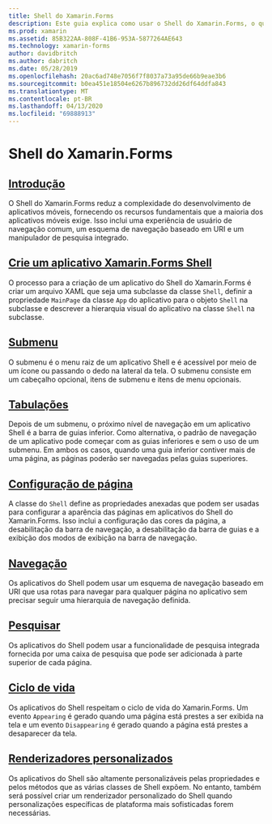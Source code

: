 ```yaml
---
title: Shell do Xamarin.Forms
description: Este guia explica como usar o Shell do Xamarin.Forms, o que reduz a complexidade dos aplicativos Xamarin.Forms fornecendo os recursos fundamentais que a maioria dos aplicativos exige.
ms.prod: xamarin
ms.assetid: 85B322AA-808F-41B6-953A-5877264AE643
ms.technology: xamarin-forms
author: davidbritch
ms.author: dabritch
ms.date: 05/28/2019
ms.openlocfilehash: 20ac6ad748e7056f7f8037a73a95de66b9eae3b6
ms.sourcegitcommit: b0ea451e18504e6267b896732dd26df64ddfa843
ms.translationtype: MT
ms.contentlocale: pt-BR
ms.lasthandoff: 04/13/2020
ms.locfileid: "69888913"
---
```

# <a name="xamarinforms-shell"></a>Shell do Xamarin.Forms

## <a name="introduction"></a>[Introdução](introduction.md)

O Shell do Xamarin.Forms reduz a complexidade do desenvolvimento de aplicativos móveis, fornecendo os recursos fundamentais que a maioria dos aplicativos móveis exige. Isso inclui uma experiência de usuário de navegação comum, um esquema de navegação baseado em URI e um manipulador de pesquisa integrado.

## <a name="create-a-xamarinforms-shell-application"></a>[Crie um aplicativo Xamarin.Forms Shell](create.md)

O processo para a criação de um aplicativo do Shell do Xamarin.Forms é criar um arquivo XAML que seja uma subclasse da classe `Shell`, definir a propriedade `MainPage` da classe `App` do aplicativo para o objeto `Shell` na subclasse e descrever a hierarquia visual do aplicativo na classe `Shell` na subclasse.

## <a name="flyout"></a>[Submenu](flyout.md)

O submenu é o menu raiz de um aplicativo Shell e é acessível por meio de um ícone ou passando o dedo na lateral da tela. O submenu consiste em um cabeçalho opcional, itens de submenu e itens de menu opcionais.

## <a name="tabs"></a>[Tabulações](tabs.md)

Depois de um submenu, o próximo nível de navegação em um aplicativo Shell é a barra de guias inferior. Como alternativa, o padrão de navegação de um aplicativo pode começar com as guias inferiores e sem o uso de um submenu. Em ambos os casos, quando uma guia inferior contiver mais de uma página, as páginas poderão ser navegadas pelas guias superiores.

## <a name="page-configuration"></a>[Configuração de página](configuration.md)

A classe do `Shell` define as propriedades anexadas que podem ser usadas para configurar a aparência das páginas em aplicativos do Shell do Xamarin.Forms. Isso inclui a configuração das cores da página, a desabilitação da barra de navegação, a desabilitação da barra de guias e a exibição dos modos de exibição na barra de navegação.

## <a name="navigation"></a>[Navegação](navigation.md)

Os aplicativos do Shell podem usar um esquema de navegação baseado em URI que usa rotas para navegar para qualquer página no aplicativo sem precisar seguir uma hierarquia de navegação definida.

## <a name="search"></a>[Pesquisar](search.md)

Os aplicativos do Shell podem usar a funcionalidade de pesquisa integrada fornecida por uma caixa de pesquisa que pode ser adicionada à parte superior de cada página.

## <a name="lifecycle"></a>[Ciclo de vida](lifecycle.md)

Os aplicativos do Shell respeitam o ciclo de vida do Xamarin.Forms. Um evento `Appearing` é gerado quando uma página está prestes a ser exibida na tela e um evento `Disappearing` é gerado quando a página está prestes a desaparecer da tela.

## <a name="custom-renderers"></a>[Renderizadores personalizados](customrenderers.md)

Os aplicativos do Shell são altamente personalizáveis pelas propriedades e pelos métodos que as várias classes de Shell expõem. No entanto, também será possível criar um renderizador personalizado do Shell quando personalizações específicas de plataforma mais sofisticadas forem necessárias.
